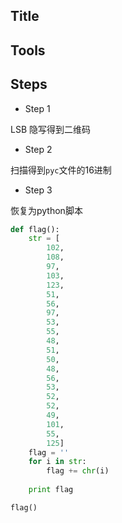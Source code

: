 ##  Title

##  Tools

##  Steps

- Step 1

LSB 隐写得到二维码

- Step 2

扫描得到`pyc`文件的16进制

- Step 3

恢复为python脚本

```python
def flag():
    str = [
        102,
        108,
        97,
        103,
        123,
        51,
        56,
        97,
        53,
        55,
        48,
        51,
        50,
        48,
        56,
        53,
        52,
        52,
        49,
        101,
        55,
        125]
    flag = ''
    for i in str:
        flag += chr(i)
    
    print flag

flag()
```




